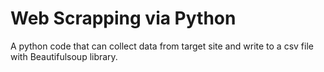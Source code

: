 # Web Scrapping via Python
 A python code that can collect data from target site and write to a csv file with Beautifulsoup library.
